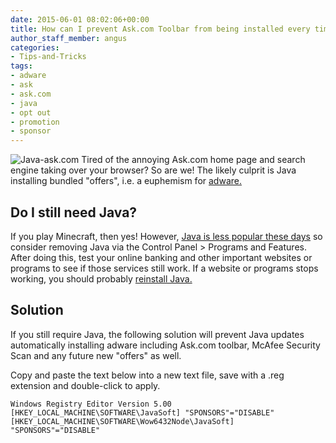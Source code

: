 ```yaml
---
date: 2015-06-01 08:02:06+00:00
title: How can I prevent Ask.com Toolbar from being installed every time Java is updated?
author_staff_member: angus
categories:
- Tips-and-Tricks
tags:
- adware
- ask
- ask.com
- java
- opt out
- promotion
- sponsor
---
```


![Java-ask.com](/assets/images/java-ask-foistware-516x393.png)
Tired of the annoying Ask.com home page and search engine taking over your browser? So are we!
The likely culprit is Java installing bundled "offers", i.e. a euphemism for [adware.](https://en.wikipedia.org/wiki/Adware)


## Do I still need Java?

If you play Minecraft, then yes! However, [Java is less popular these days](https://www.google.com/trends/explore#q=download%20java) so consider removing Java via the Control Panel > Programs and Features. After doing this, test your online banking and other important websites or programs to see if those services still work. If a website or programs stops working, you should probably [reinstall Java.](https://www.java.com)


## Solution

If you still require Java, the following solution will prevent Java updates automatically installing adware including Ask.com toolbar, McAfee Security Scan and any future new "offers" as well.

Copy and paste the text below into a new text file, save with a .reg extension and double-click to apply.

```
Windows Registry Editor Version 5.00
[HKEY_LOCAL_MACHINE\SOFTWARE\JavaSoft] "SPONSORS"="DISABLE"
[HKEY_LOCAL_MACHINE\SOFTWARE\Wow6432Node\JavaSoft] "SPONSORS"="DISABLE"
```